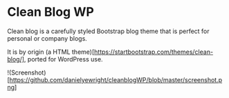 # Clean Blog WP

Clean blog is a carefully styled Bootstrap blog theme that is perfect for personal or company blogs. 

It is by origin (a HTML theme)[https://startbootstrap.com/themes/clean-blog/], ported for WordPress use.

!(Screenshot)[https://github.com/danielyewright/cleanblogWP/blob/master/screenshot.png]